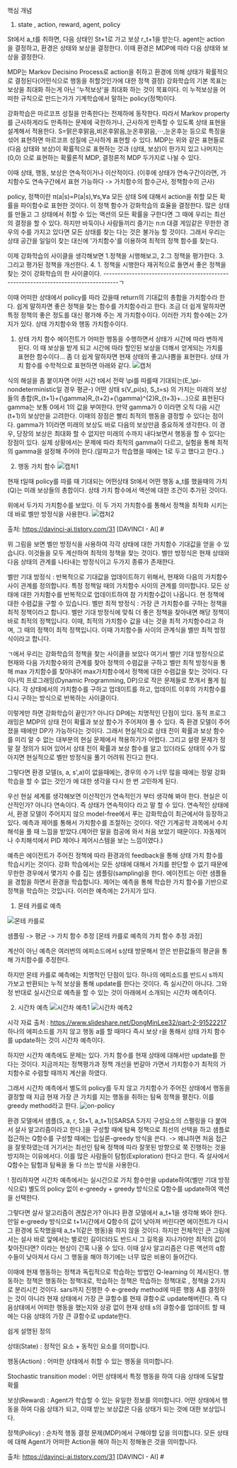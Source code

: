 핵심 개념

1. state , action, reward, agent, policy

St에서 a_t를 취하면, 다음 상태인 St+1로 가고 보상 r_t+1을 받는다.
agent는 action을 결정하고, 환경은 상태와 보상을 결정한다. 이때 환경은 MDP에 따라 다음 상태와 보상을 결정한다.

MDP는 Markov Decisino Process로 action을 취하고 환경에 의해 상태가 확률적으로 결정된다(어떤식으로 행동을 취할것인가에 대한 정책 결정)
강화학습의 기본 목표는 보상을 최대화 하는게 아닌 '누적보상'을 최대화 하는 것이 목표이다. 이 누적보상을 어떠한 규칙으로 만드는가가 기계학습에서 말하는 policy(정책)이다. 

강화학습은 마르코프 성질을 만족한다는 전제하에 동작한다. 따라서 Markov property를 근사하게라도 만족하는 문제에 국한하거나, 근사하게 만족할 수 있도록 상태 표현을 설계해서 적용한다.
S=맑은후맑음,비온후맑음,눈온후맑음,⋯,눈온후눈
등으로 특징을 섞어 표현하면 마르코프 성질에 근사하게 표현할 수 있다. MDP는 위와 같은 표현들로 (다음 상태와 보상)이 확률적으로 표현하는 것과 (상태, 보상)이 한가지 있고 나머지는 (0,0)
으로 표현하는 확률론적 MDP, 결정론적 MDP 두가지로 나뉠 수 있다.

이때 상태, 행동, 보상은 연속적이거나 이산적이다. (이후에 상태가 연속구간이라면, 가치함수도 연속구간에서 표현 가능하다 -> 가치함수의 함수근사, 정책함수의 근사)



policy, 정책이란 π(a|s)=P(a|s),∀s,∀a 모든 상태 S에 대해서 action을 취할 모든 확률을 파이함수로 표현한 것이다. 이 정책 함수가 강화학습의 효율을 결정한다. 많은 상태를 만들고 그 
상태에서 취할 수 있는 액션의 모든 확률을 구한다면 그 때에 우리는 최선의 결정을 할 수 있다. 하지만 바둑이나 사람들끼리 즐기는 n:n 대결 게임같은 무한한 경우의 수를 가지고 있다면
모든 상태를 찾는 다는 것은 불가능 할 것이다. 그래서 우리는 상태 공간을 일일이 찾는 대신에 '가치함수'를 이용하여 최적의 정책 함수를 찾는다.

이제 강화학습의 사이클을 생각해보면 1.정책을 시행해보고, 2.그 정책을 평가한다. 3. 그리고 평가된 정책을 개선한다. 4. 1. 정책을 시행한다 재귀적으로 돌면서 좋은 정책을 찾는 것이 
강화학습의 한 사이클이다.  -----------------------------------------------------------------------------------ㄱ

이때 어떠한 상태에서 policy를 따라 갔을때 return의 기대값의 총합을 가치함수라 한다. 쉽게 말하자면 좋은 정책을 찾는 함수를 가치함수라고 한다. 조금 더 쉽게 말하자면 특정 정책의 
좋은 정도를 대신 평가해 주는 게 가치함수이다. 이러한 가치 함수에는 2가지가 있다. 상태 가치함수와 행동 가치함수이다. 

1) 상태 가치 함수
  에이전트가 어떠한 행동을 수행하면서 상태가 시간에 따라 변하게 된다. 이 때 보상을 받게 되고 시간에 따라 할인된 보상을 더해서 얻게되는 가치를 표현한 함수이다...
  좀 더 쉽게 말하자면 현재 상태의 좋고/나쁨을 표현한다. 상태 가치 함수를 수학적으로 표현하면 아래와 같다.
  ![캡처](https://user-images.githubusercontent.com/38103094/95785273-6c260180-0d10-11eb-8ff1-cf455dec3bc6.PNG)
  
  식의 해설을 좀 붙이자면 어떤 시간 t에서 전략 \pi를 따를때 기대되는(E_\pi-nondeterministic일 경우 평균-) 어떤 상태 s(V_pi(s), S_t=s) 의 가치는 
  미래의 보상들의 총합(R_{t+1}+{\gamma}R_{t+2}+{\gamma}^{2}R_{t+3}+...)으로 표현된다
  gamma는 보통 0에서 1의 값을 부여한다. 만약 gamma가 0 이라면 오직 다음 시간(t+1)의 보상만을 고려한다. 이때의 장점은 빨리 최적의 행동을 결정할 수 있다는 점이다. 
  gamma가 1이라면 미래의 보상도 바로 다음의 보상만큼 중요하게 생각한다. 이 경우, 당장의 보상은 최대화 할 수 없지만 미래의 수까지 내다보면서 행동을 할 수 있다는 장점이 있다.
  실제 상황에서는 문제에 따라 최적의 gamma이 다르고, 실험을 통해 최적의 gamma을 설정해 주어야 한다.(알파고가 학습했을 때에는 1로 두고 했다고 한다..)
  
  
2) 행동 가치 함수
 ![캡처1](https://user-images.githubusercontent.com/38103094/95785596-0128fa80-0d11-11eb-9563-c43daa42b48c.PNG)
 
 현재 t일때 policy를 따를 때 기대되는 어떤상태 St에서 어떤 행동 a_t를 했을때의 가치(Q)는 미래 보상들의 총합이다.
 상태 가치 함수에서 액션에 대한 조건이 추가된 것이다.
 
 위에서 두가지 가치함수를 보았다.
이 두 가지 가치함수를 통해서 정책을 최적화 시키는데 바로 벨만 방정식을 사용한다. 
![캡처2](https://user-images.githubusercontent.com/38103094/95786321-3f72e980-0d12-11eb-831e-7484675520ae.PNG)

출처: https://davinci-ai.tistory.com/31 [DAVINCI - AI]  #

위 그림을 보면 벨만 방정식을 사용하여 각각 상태에 대한 가치함수 기대값을 얻을 수 있습니다. 이것들을 모두 계산하여 최적의 정책을 찾는 것이다.
벨만 방정식은 현재 상태와 다음 상태의 관계를 나타내는 방정식이고 두가지 종류가 존재한다.

벨만 기대 방정식 : 반복적으로 기대값을 업데이트하기 위해서, 현재와 다음의 가치함수 사이 관계를 정의합니다. 특정 정책일 때의 가치함수 사이의 관계를 의미합니다. 모든 상태에 대한 가치함수를 반복적으로 업데이트하여 참 가치함수값이 나옵니다. 현 정책에 대한 수렴값을 구할 수 있습니다.
벨만 최적 방정식 : 가장 큰 가치함수를 구하는 정책을 최적 정책이라고 합니다. 벨만 기대 방정식에 맞춰 더 좋은 정책을 찾아내면 해당 정책이 바로 최적의 정책입니다. 이때, 최적의 가치함수 값을 내는 것을 최적 가치함수라고 하며, 그 때의 정책이 최적 정책입니다. 이때 가치함수들 사이의 관계식을 벨만 최적 방정식이라고 합니다. 

ㄱ에서 우리는 강화학습의 정책을 찾는 사이클을 보았다 여기서 벨만 기대 방정식으로 현재와 다음 가치함수와의 관계를 찾아 정책의 수렴값을 구하고 벨만 최적 방정식을 통해 max 가치함수를 
찾아내어 max가치함수에서 정책에 대한 수렴값을 찾는 것이다. 다이나믹 프로그래밍(Dynamic Programming, DP)으로 작은 문제들로 쪼개서 풀게 됩니다. 각 상태에서의 가치함수를 구하고 업데이트를 하고, 업데이트 이후의 가치함수를 다시 구하는 방식으로 반복하는 사이클이다.

이렇게만 하면 강화학습이 끝인가? 아니다 DP에는 치명적인 단점이 있다.
동적 프로그래밍은 MDP의 상태 전이 확률과 보상 함수가 주어져야 풀 수 있다. 즉 환경 모델이 주어졌을 때에만 DP가 가능하다는 것이다. 그래서 현실적으로 상태 전이 확률과 보상 함수를 미리 알 수 없는 대부분의 현실 문제에서 젹용하기가 어렵다. 그리고 설령 문제가 정말 잘 정의가 되어 있어서 상태 전이 확률과 보상 함수를 알고 있더라도 상태의 수가 많아지면 현실적으로 벨만 방정식을 풀기 어려워 진다고 한다. 

그렇다면 환경 모델(s, a, s',a)이 없을때에는, 경우의 수가 너무 많을 때에는 정말 강화학습을 할 수 없는 것인가 에 대한 생각을 다시 한 번 고민하게 된다.

우선 현실 세계를 생각해보면 이산적인가 연속적인가 부터 생각해 봐야 한다. 현실은 이산적인가? 아니다 연속이다. 즉 상태가 연속적이다 라고 말 할 수 있다. 연속적인 상태에서, 환경 모델이
주어지지 않으 model-free에서 푸는 강화학습이 최근에서야 등장하고 있다. 예측과 제어를 통해서 가치함수를 조절하는 것이다.
약간 기계공학 과목에서 수치해석을 풀 때 느낌을 받았다.(제어란 말을 컴공에 와서 처음 보았기 때문이다. 자동제어나 수치해석에서 PID 제어나 제어시스템을 보는 느낌이였다.)

예측은 에이전트가 주어진 정책에 따라 환경과의 feedback을 통해 상태 가치 함수를 학습시키는 것이다. 강화 학습에서는 모든 상태에 대해서 가치를 판단할 수 없기 때문에 무한한 경우에서 몇가지 수를 집는 샘플링(sampling)을 한다. 에이전트는 이런 샘플들을 경험을 하면서 환경을 학습합니다. 제어는 예측을 통해 학습한 가치 함수를 기반으로 정책을 학습하는 것입니다.
이러한 예측에는 2가지가 있다.
1) 몬테 카를로 예측

![몬테 카를로](https://user-images.githubusercontent.com/38103094/95788846-4819ee80-0d17-11eb-9563-9d66a577ad27.PNG)

샘플링 -> 평균 -> 가치 함수 추정  [몬테 카를로 예측의 가치 함수 추정 과정]

계산이 아닌 예측은 여러번의 에피소드에서  s상태 방문해서 얻은 반환값들의 평균을 통해 가치함수를 추정한다.

하지만 몬테 카를로 예측에는 치명적인 단점이 있다. 하나의 에피소드를 반드시 s까지 가보고 반환되는 누적 보상을 통해 update를 한다는 것이다. 즉 실시간이 아니다.
그와 정 반대로 실시간으로 예측을 할 수 있는 것이 아래에서 소개되는 시간차 예측이다.

2) 시간차 예측
![시간차 예측1](https://user-images.githubusercontent.com/38103094/95788773-202a8b00-0d17-11eb-993c-a5f4fea59f4d.PNG)
![시간차 예측2](https://user-images.githubusercontent.com/38103094/95788776-228ce500-0d17-11eb-8a02-ea1a7b8f34d0.PNG)

시각 자료 출처 : https://www.slideshare.net/DongMinLee32/part-2-91522217
하나의 에피소드를 가지 않고 행동 a를 할 때마다 즉시 보상 r을 통해서 상태 가치 함수를 update하는 것이 시간차 예측이다.

하지만 시간차 예측에도 문제는 있다. 가치 함수를 현재 상태에 대해서만 update를 한다는 것이다. 지금까지는 정책평가과 정책 개선을 번갈아 가면서 가치함수가 최적의 가치함수로 수렴할 때까지 계산을 하였다. 

그래서 시간차 예측에서 별도의 policy를 두지 않고 가치함수가 주어진 상태에서 행동을 결정할 때 지금 현재 가장 큰 가치를 지는 행동을 취하는 탐욕 정책을 펼친다.
이를 greedy method라고 한다. 
![on-policy](https://user-images.githubusercontent.com/38103094/95789506-9e3b6180-0d18-11eb-8f37-d89d4cb63166.PNG)

환경 모델에서 샘플(S, a, r, St+1, a_t+1)[SARSA 5가지 구성요소의 스펠링을 다 붙여서 살사 알고리즘이라고 한다.]을 구성할 때에 탐욕 정책으로 최선의 선택을 하고 샘플로 접근하는 Q함수를 구성할 때에는 입실론-greedy  방식을 쓴다. -> 왜냐하면 처음 접근을 잘못하였는데 거기서는 최선인 탐욕 정책에 따라 잘못된 방향으로 쭉 진행하는 것을 방지하는 이유에서다. 이를 많은 사람들이 탐험(Exploration) 한다고 한다.  즉 살사에서 Q함수는 탐험과 탐욕을 둘 다 쓰는 방식을 사용한다. 

! 정리하자면 시간차 예측에서는 실시간으로 가치 함수만을 update하여(벨만 기대 방정식으로) 별도의 policy 없이 e-greedy + greedy 방식으로 Q함수를 update하여 액션을  선택한다.


그렇다면 살사 알고리즘이 괜찮은가? 아니다 환경 모델에서 a_t+1을 생각해 봐야 한다. 만일 e-greedy 방식으로 t+1시간에서 Q함수의 값이 낮아져 버린다면 에이전트가 다시 그 환경에 도착했을때 a_t+1(같은 행동)을 하지 않을 것이다. 하지만 전체적인 큰 그림에서는 설사 바로 앞에서는 별로인 길이더라도 반드시 그 길목을 지나가야만 최적의 값이 찾아진다면? 이라는 현상이 간혹 나올 수 있다. 이때 살사 알고리즘은 다른 액션의 q함수들이 낮아져서 다시 그 행동을 해야 하기에는 너무 많은 비용이 들어간다. 

이때에 현재 행동하는 정책과 독립적으로 학습하는 방법인 Q-learning 이 제시된다. 행동하는 정책은 행동하는 정책대로, 학습하는 정책은 학습하는 정책대로 , 정책을 2가지로 분리시킨 것이다. sars까지 진행한 수 e-greedy method에 따른 행동 A를 결정하는 것이 아니라 현재 상태에서 가장 큰 큐함수를 현재 큐함수로 update해버린다. 즉 다음상태에서 어떠한 행동을 했는지와 상광 없이 현재 상태 s의 큐함수를 업데이트 할 때에는 다음 상태의 가장 큰 큐함수로 update한다. 










쉽게 설명된 정의 

상태(State) : 정적인 요소 + 동적인 요소를 의미합니다. 

행동(Action) : 어떠한 상태에서 취할 수 있는 행동을 의미합니다.

Stochastic transition model : 어떤 상태에서 특정 행동을 하여 다음 상태에 도달할 확률

보상(Reward) : Agent가 학습할 수 있는 유일한 정보를 의미합니다. 어떤 상태에서 행동을 하여 다음 상태가 되고, 이때 받는 보상값은 다음 상태가 되는 것에 대한 보상입니다.

정책(Policy) : 순차적 행동 결정 문제(MDP)에서 구해야할 답을 의미합니다. 모든 상태에 대해 Agent가 어떠한 Action을 해야 하는지 정해놓은 것을 의미합니다.

출처: https://davinci-ai.tistory.com/31 [DAVINCI - AI] #


